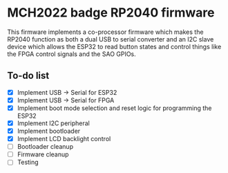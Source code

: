 # MCH2022 badge RP2040 firmware

This firmware implements a co-processor firmware which makes the RP2040 function as both a dual USB to serial converter and an I2C slave device
which allows the ESP32 to read button states and control things like the FPGA control signals and the SAO GPIOs.

## To-do list

 - [x] Implement USB -> Serial for ESP32
 - [x] Implement USB -> Serial for FPGA
 - [x] Implement boot mode selection and reset logic for programming the ESP32
 - [x] Implement I2C peripheral
 - [x] Implement bootloader
 - [x] Implement LCD backlight control
 - [ ] Bootloader cleanup
 - [ ] Firmware cleanup
 - [ ] Testing
